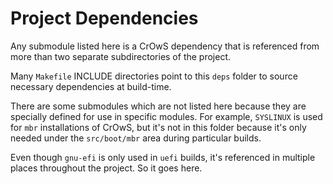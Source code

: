 # Project Dependencies
Any submodule listed here is a CrOwS dependency that is referenced from more than two separate subdirectories of the project.

Many `Makefile` INCLUDE directories point to this `deps` folder to source necessary dependencies at build-time.

There are some submodules which are not listed here because they are specially defined for use in specific modules. For example, `SYSLINUX` is used for `mbr` installations of CrOwS, but it's not in this folder because it's only needed under the `src/boot/mbr` area during particular builds.

Even though `gnu-efi` is only used in `uefi` builds, it's referenced in multiple places throughout the project. So it goes here.
